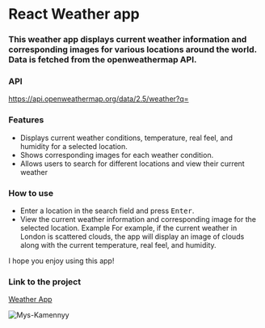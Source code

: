 # React Weather app

### This weather app displays current weather information and corresponding images for various locations around the world. Data is fetched from the openweathermap API.

### API
https://api.openweathermap.org/data/2.5/weather?q= 
  
### Features
* Displays current weather conditions, temperature, real feel, and humidity for a selected location.
* Shows corresponding images for each weather condition.
* Allows users to search for different locations and view their current weather  

### How to use
* Enter a location in the search field and press <kbd>Enter</kbd>.
* View the current weather information and corresponding image for the selected location.
Example
For example, if the current weather in London is scattered clouds, the app will display an image of clouds along with the current temperature, real feel, and humidity.

I hope you enjoy using this app!

### Link to the project
[Weather App](https://d10-react-weather-webapp.pages.dev/ "Enjoy!")

![Mys-Kamennyy](https://user-images.githubusercontent.com/77921037/206266647-159a24e3-ae85-4ccf-8c96-a3b5b09f10f3.PNG)
